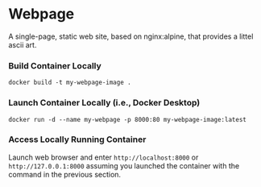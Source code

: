 # Webpage
A single-page, static web site, based on nginx:alpine, that provides a littel ascii art.

### Build Container Locally
`docker build -t my-webpage-image .`

### Launch Container Locally (i.e., Docker Desktop)
`docker run -d --name my-webpage -p 8000:80 my-webpage-image:latest`

### Access Locally Running Container
Launch web browser and enter `http://localhost:8000` or `http://127.0.0.1:8000` assuming you launched the container with the command in the previous section.
